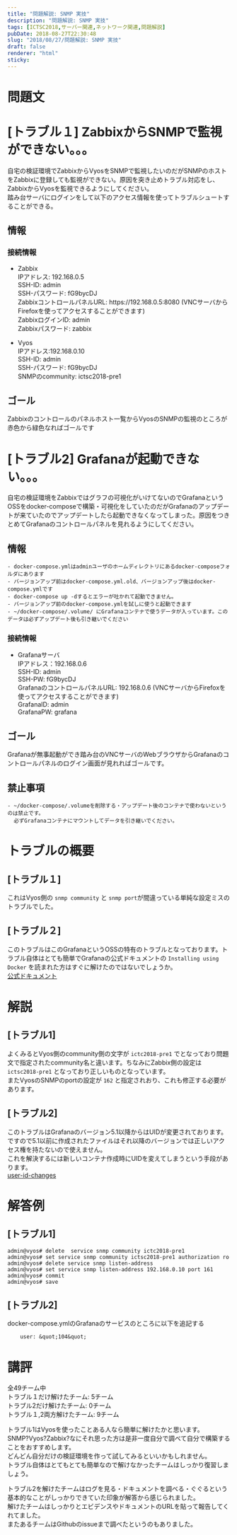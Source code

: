 ```yaml
---
title: "問題解説: SNMP 実技"
description: "問題解説: SNMP 実技"
tags: [ICTSC2018,サーバー関連,ネットワーク関連,問題解説]
pubDate: 2018-08-27T22:30:48
slug: "2018/08/27/問題解説: SNMP 実技"
draft: false
renderer: "html"
sticky: 
---
```


<h1>問題文</h1>
<h1>[トラブル１] ZabbixからSNMPで監視ができない。。。</h1>
<p>自宅の検証環境でZabbixからVyosをSNMPで監視したいのだがSNMPのホストをZabbixに登録しても監視ができない。原因を突き止めトラブル対応をし、ZabbixからVyosを監視できるようにしてください。<br />
踏み台サーバにログインをして以下のアクセス情報を使ってトラブルシュートすることができる。</p>
<h2>情報</h2>
<h3>接続情報</h3>
<ul>
<li>Zabbix<br />
IPアドレス: 192.168.0.5<br />
SSH-ID: admin<br />
SSH-パスワード: fG9bycDJ<br />
ZabbixコントロールパネルURL: https://192.168.0.5:8080 (VNCサーバからFirefoxを使ってアクセスすることができます)<br />
ZabbixログインID: admin<br />
Zabbixパスワード: zabbix</p>
</li>
<li>
<p>Vyos<br />
IPアドレス:192.168.0.10<br />
SSH-ID: admin<br />
SSH-パスワード: fG9bycDJ<br />
SNMPのcommunity: ictsc2018-pre1</p>
</li>
</ul>
<h2>ゴール</h2>
<p>Zabbixのコントロールのパネルホスト一覧からVyosのSNMPの監視のところが赤色から緑色なればゴールです</p>
<h1>[トラブル2] Grafanaが起動できない。。。</h1>
<p>自宅の検証環境をZabbixではグラフの可視化がいけてないのでGrafanaというOSSをdocker-composeで構築・可視化をしていたのだがGrafanaのアップデートが来ていたのでアップデートしたら起動できなくなってしまった。原因をつきとめてGrafanaのコントロールパネルを見れるようにしてください。</p>
<h2>情報</h2>
<pre><code>- docker-compose.ymlはadminユーザのホームディレクトリにあるdocker-composeフォルダにあります
- バージョンアップ前はdocker-compose.yml.old、バージョンアップ後はdocker-compose.ymlです
- docker-compose up -dするとエラーが吐かれて起動できません。
- バージョンアップ前のdocker-compose.ymlを試しに使うと起動できます
- ~/docker-compose/.volume/ にGrafanaコンテナで使うデータが入っています。このデータは必ずアップデート後も引き継いでください
</code></pre>
<h3>接続情報</h3>
<ul>
<li>Grafanaサーバ<br />
IPアドレス：192.168.0.6<br />
SSH-ID: admin<br />
SSH-PW: fG9bycDJ<br />
GrafanaのコントロールパネルURL: 192.168.0.6 (VNCサーバからFirefoxを使ってアクセスすることができます)<br />
GrafanaID: admin<br />
GrafanaPW: grafana</li>
</ul>
<h2>ゴール</h2>
<p>Grafanaが無事起動ができ踏み台のVNCサーバのWebブラウザからGrafanaのコントロールパネルのログイン画面が見れればゴールです。</p>
<h2>禁止事項</h2>
<pre><code>- ~/docker-compose/.volumeを削除する・アップデート後のコンテナで使わないというのは禁止です。
  必ずGrafanaコンテナにマウントしてデータを引き継いでください。
</code></pre>
<h1>トラブルの概要</h1>
<h2>[トラブル１]</h2>
<p>これはVyos側の <code>snmp community</code> と <code>snmp port</code>が間違っている単純な設定ミスのトラブルでした。</p>
<h2>[トラブル２]</h2>
<p>このトラブルはこのGrafanaというOSSの特有のトラブルとなっております。トラブル自体はとても簡単でGrafanaの公式ドキュメントの <code>Installing using Docker</code> を読まれた方はすぐに解けたのではないでしょうか。<br />
<a href="http://docs.grafana.org/installation/docker/">公式ドキュメント</a></p>
<h1>解説</h1>
<h2>[トラブル1]</h2>
<p>よくみるとVyos側のcommunity側の文字が <code>ictc2018-pre1</code> でとなっており問題文で指定されたcommunity名と違います。ちなみにZabbix側の設定は <code>ictsc2018-pre1</code> となっており正しいものとなっています。<br />
またVyosのSNMPのportの設定が <code>162</code> と指定されおり、これも修正する必要があります。</p>
<h2>[トラブル2]</h2>
<p>このトラブルはGrafanaのバージョン5.1以降からはUIDが変更されております。ですので5.1以前に作成されたファイルはそれ以降のバージョンでは正しいアクセス権を持たないので使えません。<br />
これを解決するには新しいコンテナ作成時にUIDを変えてしまうという手段があります。<br />
<a href="http://docs.grafana.org/installation/docker/#user-id-changes">user-id-changes</a></p>
<h1>解答例</h1>
<h2>[トラブル1]</h2>
<pre class="brush: plain; title: ; title: ; notranslate" title=""><code>admin@vyos# delete  service snmp community ictc2018-pre1
admin@vyos# set service snmp community ictsc2018-pre1 authorization ro
admin@vyos# delete service snmp listen-address
admin@vyos# set service snmp listen-address 192.168.0.10 port 161
admin@vyos# commit
admin@vyos# save</code></pre>
<h2>[トラブル2]</h2>
<p>docker-compose.ymlのGrafanaのサービスのところに以下を追記する</p>
<pre class="brush: plain; title: ; title: ; notranslate" title=""><code>    user: &amp;quot;104&amp;quot;</code></pre>
<h1>講評</h1>
<p>全49チーム中<br />
トラブル１だけ解けたチーム: 5チーム<br />
トラブル2だけ解けたチーム: 0チーム<br />
トラブル１,2両方解けたチーム: 9チーム</p>
<p>トラブル1はVyosを使ったことある人なら簡単に解けたかと思います。<br />
SNMP?Vyos?Zabbix?なにそれ思った方は是非一度自分で調べて自分で構築することをおすすめします。<br />
どんどん自分だけの検証環境を作って試してみるといいかもしれません。<br />
トラブル自体はとてもとても簡単なので解けなかったチームはしっかり復習しましょう。</p>
<p>トラブル2を解けたチームはログを見る・ドキュメントを調べる・ぐぐるという基本的なことがしっかりできていた印象が解答から感じられました。<br />
解けたチームはしっかりとエビデンスやドキュメントのURLを貼って報告してくれてました。<br />
またあるチームはGithubのissueまで調べたというのもありました。</p>
